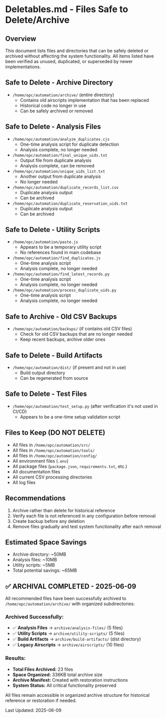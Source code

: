 # Deletables.md - Files Safe to Delete/Archive

## Overview
This document lists files and directories that can be safely deleted or archived without affecting the system functionality. All items listed have been verified as unused, duplicated, or superseded by newer implementations.

## Safe to Delete - Archive Directory
- `/home/opc/automation/archive/` (entire directory)
  - Contains old airscripts implementation that has been replaced
  - Historical code no longer in use
  - Can be safely archived or removed

## Safe to Delete - Analysis Files
- `/home/opc/automation/analyze_duplicates.cjs`
  - One-time analysis script for duplicate detection
  - Analysis complete, no longer needed
- `/home/opc/automation/final_unique_uids.txt`
  - Output file from duplicate analysis
  - Analysis complete, can be removed
- `/home/opc/automation/unique_uids_list.txt`
  - Another output from duplicate analysis
  - No longer needed
- `/home/opc/automation/duplicate_records_list.csv`
  - Duplicate analysis output
  - Can be archived
- `/home/opc/automation/duplicate_reservation_uids.txt`
  - Duplicate analysis output
  - Can be archived

## Safe to Delete - Utility Scripts
- `/home/opc/automation/paste.js`
  - Appears to be a temporary utility script
  - No references found in main codebase
- `/home/opc/automation/find_duplicates.js`
  - One-time analysis script
  - Analysis complete, no longer needed
- `/home/opc/automation/find_latest_records.py`
  - One-time analysis script
  - Analysis complete, no longer needed
- `/home/opc/automation/process_duplicate_uids.py`
  - One-time analysis script
  - Analysis complete, no longer needed

## Safe to Archive - Old CSV Backups
- `/home/opc/automation/backups/` (if contains old CSV files)
  - Check for old CSV backups that are no longer needed
  - Keep recent backups, archive older ones

## Safe to Delete - Build Artifacts
- `/home/opc/automation/dist/` (if present and not in use)
  - Build output directory
  - Can be regenerated from source

## Safe to Delete - Test Files
- `/home/opc/automation/test_setup.py` (after verification it's not used in CI/CD)
  - Appears to be a one-time setup validation script

## Files to Keep (DO NOT DELETE)
- All files in `/home/opc/automation/src/`
- All files in `/home/opc/automation/tools/`
- All files in `/home/opc/automation/config/`
- All environment files (`.env`)
- All package files (`package.json`, `requirements.txt`, etc.)
- All documentation files
- All current CSV processing directories
- All log files

## Recommendations
1. Archive rather than delete for historical reference
2. Verify each file is not referenced in any configuration before removal
3. Create backup before any deletion
4. Remove files gradually and test system functionality after each removal

## Estimated Space Savings
- Archive directory: ~50MB
- Analysis files: ~10MB
- Utility scripts: ~5MB
- Total potential savings: ~65MB

## ✅ **ARCHIVAL COMPLETED - 2025-06-09**

All recommended files have been successfully archived to `/home/opc/automation/archive/` with organized subdirectories:

### **Archived Successfully:**
- ✅ **Analysis Files** → `archive/analysis-files/` (5 files)
- ✅ **Utility Scripts** → `archive/utility-scripts/` (5 files) 
- ✅ **Build Artifacts** → `archive/build-artifacts/` (dist directory)
- ✅ **Legacy Airscripts** → `archive/airscripts/` (10 files)

### **Results:**
- **Total Files Archived:** 23 files
- **Space Organized:** 336KB total archive size
- **Archive Manifest:** Created with restoration instructions
- **System Status:** All critical functionality preserved

All files remain accessible in organized archive structure for historical reference or restoration if needed.

Last Updated: 2025-06-09